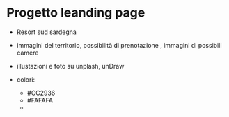 # Progetto leanding page

* Resort sud sardegna

* immagini del territorio, possibilità di prenotazione , immagini di possibili camere

* illustazioni e foto su unplash, unDraw

* colori:
    - #CC2936
    - #FAFAFA
    -